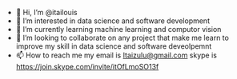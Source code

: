 - 👋 Hi, I’m @itailouis
- 👀 I’m interested in data science and  software development
- 🌱 I’m currently learning  machine learning and computor vision
- 💞️ I’m looking to collaborate on any project that make me learn to improve my skill in data science and software deveolpemnt 
- 📫 How to reach me my email is Itaizulu@gmail.com  skype is https://join.skype.com/invite/itOfLmoSO13f

<!---
itailouis/itailouis is a ✨ special ✨ repository because its `README.md` (this file) appears on your GitHub profile.
You can click the Preview link to take a look at your changes.
--->
